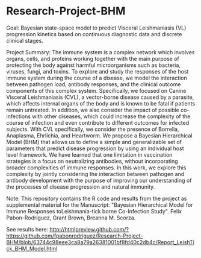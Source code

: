 # Research-Project-BHM
Goal: Bayesian state-space model to predict Visceral Leishmaniasis (VL) progression kinetics based on continuous diagnostic data and discrete clinical stages.

Project Summary: The immune system is a complex network which involves organs, cells, and proteins working together with the main purpose of protecting the body against harmful microorganisms such as bacteria, viruses, fungi, and toxins. To explore and study the responses of the host immune system during the course of a disease, we model the interaction between pathogen load, antibody responses, and the clinical outcome components of this complex system. Specifically, we focused on Canine Visceral Leishmaniasis (CVL), a vector-borne disease caused by a parasite, which affects internal organs of the body and is known to be fatal if patients remain untreated. In addition, we also consider the impact of possible co-infections with other diseases, which could increase the complexity of the course of infection and even contribute to different outcomes for infected subjects. With CVL specifically, we consider the presence of Borrelia, Anaplasma, Ehrlichia, and Heartworm. We propose a Bayesian Hierarchical Model (BHM) that allows us to define a simple and generalizable set of parameters that predict disease progression by using an individual host level framework. We have learned that one limitation in vaccination strategies is a focus on neutralizing antibodies, without incorporating broader complexities of immune responses. In this work, we explore this complexity by jointly considering the interaction between pathogen and antibody development with the purpose of improving our understanding of the processes of disease progression and natural immunity.

Note: This repository contains the R code and results from the project as supplemental material for the Manuscript: "Bayesian Hierarchical Model for Immune Responses toLeishmania-tick borne Co-Infection Study". Felix Pabon-Rodriguez, Grant Brown, Breanna M. Scorza.

See results here: http://htmlpreview.github.com/?https://github.com/fpabonrodriguez/Research-Project-BHM/blob/63744c98eee3ca8a79a26381001bf8fd40c2db4c/Report_LeishTick_BHM_Model.html
